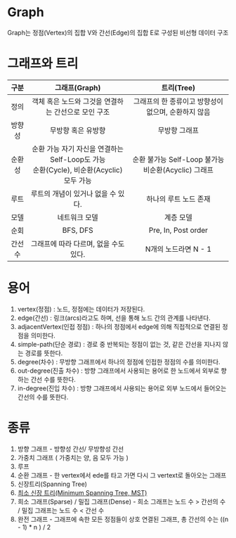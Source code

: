 # Graph
Graph는 정점(Vertex)의 집합 V와 간선(Edge)의 집합 E로 구성된 비선형 데이터 구조


# 그래프와 트리

| 구분  |                             그래프(Graph)                             |                  트리(Tree)                  |
|:---:|:------------------------------------------------------------------:|:------------------------------------------:|
| 정의  |                   객체 혹은 노드와 그것을 연결하는 간선으로 모인 구조                    |       그래프의 한 종류이고 방향성이 없으며, 순환하지 않음        |
| 방향성 |                             무방향 혹은 유방향                             |                  무방향 그래프                   |
| 순환성 | 순환 가능 자기 자신을 연결하는 Self-Loop도 가능<br/> 순환(Cycle), 비순환(Acyclic) 모두 가능 | 순환 불가능 Self-Loop 불가능<br/> 비순환(Acyclic) 그래프 |
| 루트  |                        루트의 개념이 있거나 없을 수 있다.                        |                하나의 루트 노드 존재                |
| 모델  |                              네트워크 모델                               |                   계층 모델                    |
| 순회  |                              BFS, DFS                              |            Pre, In, Post order             |
| 간선수 |                       그래프에 따라 다르며, 없을 수도 있다.                       |               N개의 노드라면 N - 1               |

# 용어
1. vertex(정점) : 노드, 정점에는 데이터가 저장된다.
2. edge(간선) : 링크(arcs)라고도 하며, 선을 통해 노드 간의 관계를 나타낸다.
3. adjacentVertex(인접 정점) : 하나의 정점에서 edge에 의해 직접적으로 연결된 정점을 의미한다.
4. simple-path(단순 경로) : 경로 중 반복되는 정점이 없는 것, 같은 간선을 지나지 않는 경로를 뜻한다.
5. degree(차수) : 무방향 그래프에서 하나의 정점에 인접한 정점의 수를 의미한다.
6. out-degree(진출 차수) : 방향 그래프에서 사용되는 용어로 한 노드에서 외부로 향하는 간선 수를 뜻한다.
7. in-degree(진입 차수) : 방향 그래프에서 사용되는 용어로 외부 노드에서 들어오는 간선의 수를 뜻한다. 


# 종류
1. 방향 그래프 - 방향성 간선/ 무방향성 간선
2. 가중치 그래프 ( 가중치는 양, 음 모두 가능 )
3. 루프
4. 순환 그래프 - 한 vertex에서 ede를 타고 가면 다시 그 vertext로 돌아오는 그래프
5. 신장트리(Spanning Tree)
6. [최소 신장 트리(Minimum Spanning Tree, MST)](tree/MinimumSpanningTree.md)
7. 희소 그래프(Sparse) / 밀집 그래프(Dense) - 희소 그래프는 노드 수 > 간선의 수 / 밀집 그래프는 노드 수 < 간선 수
8. 완전 그래프 - 그래프에 속한 모든 정점들이 상호 연결된 그래프, 총 간선의 수는 ((n - 1) * n ) / 2